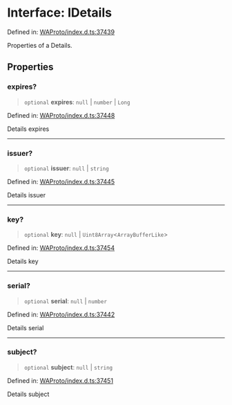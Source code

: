 # Interface: IDetails

Defined in: [WAProto/index.d.ts:37439](https://github.com/Fokusdotid/bail/blob/3bd64a6fd6e8fc52d3ec9ba842534bed26103555/WAProto/index.d.ts#L37439)

Properties of a Details.

## Properties

### expires?

> `optional` **expires**: `null` \| `number` \| `Long`

Defined in: [WAProto/index.d.ts:37448](https://github.com/Fokusdotid/bail/blob/3bd64a6fd6e8fc52d3ec9ba842534bed26103555/WAProto/index.d.ts#L37448)

Details expires

***

### issuer?

> `optional` **issuer**: `null` \| `string`

Defined in: [WAProto/index.d.ts:37445](https://github.com/Fokusdotid/bail/blob/3bd64a6fd6e8fc52d3ec9ba842534bed26103555/WAProto/index.d.ts#L37445)

Details issuer

***

### key?

> `optional` **key**: `null` \| `Uint8Array`\<`ArrayBufferLike`\>

Defined in: [WAProto/index.d.ts:37454](https://github.com/Fokusdotid/bail/blob/3bd64a6fd6e8fc52d3ec9ba842534bed26103555/WAProto/index.d.ts#L37454)

Details key

***

### serial?

> `optional` **serial**: `null` \| `number`

Defined in: [WAProto/index.d.ts:37442](https://github.com/Fokusdotid/bail/blob/3bd64a6fd6e8fc52d3ec9ba842534bed26103555/WAProto/index.d.ts#L37442)

Details serial

***

### subject?

> `optional` **subject**: `null` \| `string`

Defined in: [WAProto/index.d.ts:37451](https://github.com/Fokusdotid/bail/blob/3bd64a6fd6e8fc52d3ec9ba842534bed26103555/WAProto/index.d.ts#L37451)

Details subject

